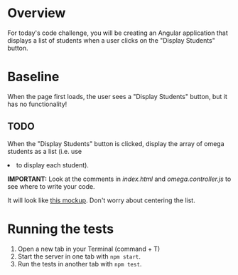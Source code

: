 # Overview
For today's code challenge, you will be creating an Angular application that displays a list of students when a user clicks on the "Display Students" button.

# Baseline
When the page first loads, the user sees a "Display Students" button, but it has no functionality!

## TODO
When the "Display Students" button is clicked, display the array of omega students as a list (i.e. use <li> to display each student).

**IMPORTANT:** Look at the comments in *index.html* and *omega.controller.js* to see where to write your code.

It will look like [this mockup](https://ninjastorage.blob.core.windows.net/html/M9FLD/index.html#a6dc2c72-7210-8348-3a96-b0b0ec3434ef). Don't worry about centering the list.

# Running the tests

1. Open a new tab in your Terminal (command + T)
2. Start the server in one tab with `npm start`.
3. Run the tests in another tab with `npm test`.
